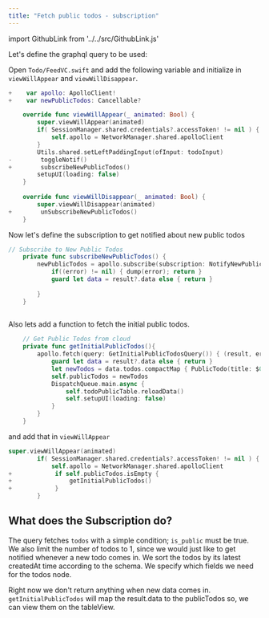 ```yaml
---
title: "Fetch public todos - subscription"
---
```


import GithubLink from '../../src/GithubLink.js'

Let's define the graphql query to be used:

Open `Todo/FeedVC.swift` and add the following variable and initialize in `viewWillAppear` and `viewWillDisappear`.

<GithubLink link="https://github.com/hasura/graphql-engine/blob/master/community/learn/graphql-tutorials/tutorials/ios-apollo/app-final/Todo/FeedVC.swift" text="Todo/FeedVC.swift" />

```swift
+    var apollo: ApolloClient!
+    var newPublicTodos: Cancellable?

    override func viewWillAppear(_ animated: Bool) {
        super.viewWillAppear(animated)
        if( SessionManager.shared.credentials?.accessToken! != nil ) {
            self.apollo = NetworkManager.shared.apolloClient
        }
        Utils.shared.setLeftPaddingInput(ofInput: todoInput)
-        toggleNotif()
+        subscribeNewPublicTodos()
        setupUI(loading: false)
    }
    
    override func viewWillDisappear(_ animated: Bool) {
        super.viewWillDisappear(animated)
+        unSubscribeNewPublicTodos()
    }
```

Now let's define the subscription to get notified about new public todos

```swift
// Subscribe to New Public Todos
    private func subscribeNewPublicTodos() {
        newPublicTodos = apollo.subscribe(subscription: NotifyNewPublicTodosSubscription()) { (result, error) in
            if((error) != nil) { dump(error); return }
            guard let data = result?.data else { return }
            
        }
    }
    
```

Also lets add a function to fetch the initial public todos.

```swift
    // Get Public Todos from cloud
    private func getInitialPublicTodos(){
        apollo.fetch(query: GetInitialPublicTodosQuery()) { (result, err) in
            guard let data = result?.data else { return }
            let newTodos = data.todos.compactMap { PublicTodo(title: $0.title, username: $0.user.name, id: $0.id) }
            self.publicTodos = newTodos
            DispatchQueue.main.async {
                self.todoPublicTable.reloadData()
                self.setupUI(loading: false)
            }
        }
    }
```

and add that in `viewWillAppear`
```swift
super.viewWillAppear(animated)
        if( SessionManager.shared.credentials?.accessToken! != nil ) {
            self.apollo = NetworkManager.shared.apolloClient
+            if self.publicTodos.isEmpty {
+                getInitialPublicTodos()
+            }
        }
```

What does the Subscription do?
-----------------------------

The query fetches `todos` with a simple condition; `is_public` must be true. We also limit the number of todos to 1, since we would just like to get notified whenever a new todo comes in.
We sort the todos by its latest createdAt time according to the schema. We specify which fields we need for the todos node.

Right now we don't return anything when new data comes in. `getInitialPublicTodos` will map the result.data to the publicTodos so, we can view them on the tableView.
